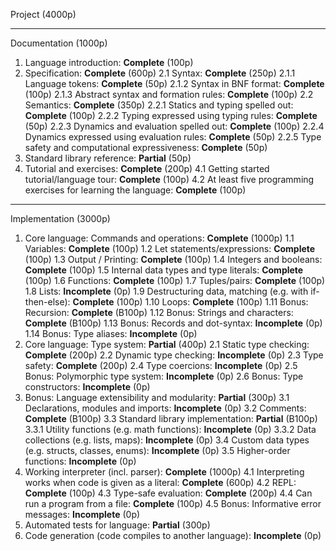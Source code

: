 Project (4000p)

---

Documentation (1000p)

1. Language introduction: **Complete** (100p)
2. Specification: **Complete** (600p)
   2.1 Syntax: **Complete** (250p)
   2.1.1 Language tokens: **Complete** (50p)
   2.1.2 Syntax in BNF format: **Complete** (100p)
   2.1.3 Abstract syntax and formation rules: **Complete** (100p)
   2.2 Semantics: **Complete** (350p)
   2.2.1 Statics and typing spelled out: **Complete** (100p)
   2.2.2 Typing expressed using typing rules: **Complete** (50p)
   2.2.3 Dynamics and evaluation spelled out: **Complete** (100p)
   2.2.4 Dynamics expressed using evaluation rules: **Complete** (50p)
   2.2.5 Type safety and computational expressiveness: **Complete** (50p)
3. Standard library reference: **Partial** (50p)
4. Tutorial and exercises: **Complete** (200p)
   4.1 Getting started tutorial/language tour: **Complete** (100p)
   4.2 At least five programming exercises for learning the language: **Complete** (100p)

---

Implementation (3000p)

1. Core language: Commands and operations: **Complete** (1000p)
   1.1 Variables: **Complete** (100p)
   1.2 Let statements/expressions: **Complete** (100p)
   1.3 Output / Printing: **Complete** (100p)
   1.4 Integers and booleans: **Complete** (100p)
   1.5 Internal data types and type literals: **Complete** (100p)
   1.6 Functions: **Complete** (100p)
   1.7 Tuples/pairs: **Complete** (100p)
   1.8 Lists: **Incomplete** (0p)
   1.9 Destructuring data, matching (e.g. with if-then-else): **Complete** (100p)
   1.10 Loops: **Complete** (100p)
   1.11 Bonus: Recursion: **Complete** (B100p)
   1.12 Bonus: Strings and characters: **Complete** (B100p)
   1.13 Bonus: Records and dot-syntax: **Incomplete** (0p)
   1.14 Bonus: Type aliases: **Incomplete** (0p)
2. Core language: Type system: **Partial** (400p)
   2.1 Static type checking: **Complete** (200p)
   2.2 Dynamic type checking: **Incomplete** (0p)
   2.3 Type safety: **Complete** (200p)
   2.4 Type coercions: **Incomplete** (0p)
   2.5 Bonus: Polymorphic type system: **Incomplete** (0p)
   2.6 Bonus: Type constructors: **Incomplete** (0p)
3. Bonus: Language extensibility and modularity: **Partial** (300p)
   3.1 Declarations, modules and imports: **Incomplete** (0p)
   3.2 Comments: **Complete** (B100p)
   3.3 Standard library implementation: **Partial** (B100p)
   3.3.1 Utility functions (e.g. math functions): **Incomplete** (0p)
   3.3.2 Data collections (e.g. lists, maps): **Incomplete** (0p)
   3.4 Custom data types (e.g. structs, classes, enums): **Incomplete** (0p)
   3.5 Higher-order functions: **Incomplete** (0p)
4. Working interpreter (incl. parser): **Complete** (1000p)
   4.1 Interpreting works when code is given as a literal: **Complete** (600p)
   4.2 REPL: **Complete** (100p)
   4.3 Type-safe evaluation: **Complete** (200p)
   4.4 Can run a program from a file: **Complete** (100p)
   4.5 Bonus: Informative error messages: **Incomplete** (0p)
5. Automated tests for language: **Partial** (300p)
6. Code generation (code compiles to another language): **Incomplete** (0p)
